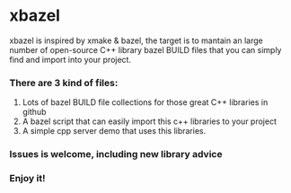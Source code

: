 # xbazel
xbazel is inspired by xmake & bazel, the target is to mantain an large number of open-source C++ library bazel BUILD files that you can simply find and import into your project.
### There are 3 kind of files:
1. Lots of bazel BUILD file collections for those great C++ libraries in github
2. A bazel script that can easily import this c++ libraries to your project
3. A simple cpp server demo that uses this libraries.


### Issues is welcome, including new library advice
### Enjoy it!
